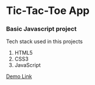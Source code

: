 # Tic-Tac-Toe App 
### Basic Javascript project
<p>Tech stack used in this projects </p>
<ol>
  <li>HTML5</li>
  <li>CSS3</li>
  <li>JavaScript</li>
</ol>
<a href="https://abhinav-2208.github.io/Tic-Tac-Toe.github.io/">Demo Link<a>

